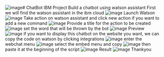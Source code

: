 ![image](https://github.com/MonsRaz/ChatBot/assets/139250691/9c293626-2311-48e1-b74f-ccdd53fa5008)# ChatBot
IBM Project Build a chatbot using watson assistant
First we will find the watson assistant in the ibm cloud
![image](https://github.com/MonsRaz/ChatBot/assets/139250691/3a010325-2a6e-4bdb-b9a2-74180c4d2a6a)
Launch Watson
![image](https://github.com/MonsRaz/ChatBot/assets/139250691/c7f2209a-6788-4ff7-839a-a5a935879367)
Take action on watson assistant and click new action if you want to add a new command
![image](https://github.com/MonsRaz/ChatBot/assets/139250691/f2785068-5932-4e92-a8ac-70313730857a)
Provide a title for the action to be created
![image](https://github.com/MonsRaz/ChatBot/assets/139250691/48545268-e241-45d3-8a15-7f9219a6c5a0)
set the word that will be thrown by the bot
![image](https://github.com/MonsRaz/ChatBot/assets/139250691/7f4fed2e-08c1-483a-9b69-00b4c04e420c)
Preview
![image](https://github.com/MonsRaz/ChatBot/assets/139250691/252608d5-f8a3-4968-8cf5-6bb190594d06)
if you want to display this chatbot on the website you want, we can copy the code on watson by clicking integrations
![image](https://github.com/MonsRaz/ChatBot/assets/139250691/48141d5d-720f-418f-8434-2c131312da15)
enter the webchat menu
![image](https://github.com/MonsRaz/ChatBot/assets/139250691/4a0a2dad-2596-4616-b776-891efc579752)
select the embed menu and copy
![image](https://github.com/MonsRaz/ChatBot/assets/139250691/c3004deb-e2c0-49ea-9eaa-a956024bcdeb)
then paste it at the beginning of the script
![image](https://github.com/MonsRaz/ChatBot/assets/139250691/54b6a3b2-b9bf-4dee-a4ae-7e3e3bce87d6)
Result
![image](https://github.com/MonsRaz/ChatBot/assets/139250691/57e79204-9508-49a1-830f-a7a05fbd3778)
Thankyou
